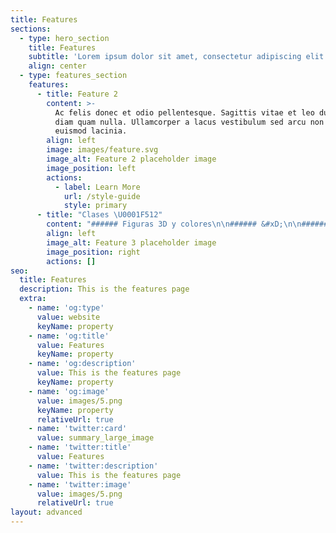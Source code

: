 ```yaml
---
title: Features
sections:
  - type: hero_section
    title: Features
    subtitle: 'Lorem ipsum dolor sit amet, consectetur adipiscing elit.'
    align: center
  - type: features_section
    features:
      - title: Feature 2
        content: >-
          Ac felis donec et odio pellentesque. Sagittis vitae et leo duis ut
          diam quam nulla. Ullamcorper a lacus vestibulum sed arcu non odio
          euismod lacinia.
        align: left
        image: images/feature.svg
        image_alt: Feature 2 placeholder image
        image_position: left
        actions:
          - label: Learn More
            url: /style-guide
            style: primary
      - title: "Clases \U0001F512"
        content: "###### Figuras 3D y colores\n\n###### &#xD;\n\n###### Frutas y postres&#xD;&#xA;\n\n###### Comida ràpida&#xD;&#xA;\n\n###### Flores y plantas&#xD;&#xA;\n\n###### Dinosaurios&#xD;&#xA;\n\n###### Animales domésticos&#xD;&#xA;\n\n###### Animales de granja&#xD;&#xA;\n\n###### Animales marinos\n\nEstrella de mar y Tortuga\r\nPez payaso\r\nPulpo\r\nTiburón\n\n###### Pokémon\n\nPokebola\r\nPikachu\r\nSquirtle\r\nCharmander\n\n#### ---Modulo 2---\n\nAnimales salvajes\r\nJirafa\r\nLobo\r\nOso\r\nZorro\n\nAnimales salvajes 2\r\nLeopardo\r\nLeón\r\nElefante\n\nPersonajes favoritos\r\nMike\r\nOlaf\r\nStich\r\nPerry el ornitorrinco\n\nPersonajes humanos\r\nRostros\r\nRopa\r\nAccesorios\r\nHerramientas de oficios\n\nCaricaturas\r\nJake\r\nFinn\r\nEscadalosos\n\nPersonajes Mario Bros\r\nMario\r\nLuigi\r\nJoshi\r\nTod\n\nMás personajes\r\n3 Minion\nBob esponja\r\nPatricio\r\nBob esponja\r\nGary\r\nCalamardo\n\nPaw patrol\r\nRubble\r\nSky\r\nMarshall\n\n###### **---Modulo 3---**\n\nSeres fantasticos\r\nUnicornio\r\nDragón\r\nSirena\n"
        align: left
        image_alt: Feature 3 placeholder image
        image_position: right
        actions: []
seo:
  title: Features
  description: This is the features page
  extra:
    - name: 'og:type'
      value: website
      keyName: property
    - name: 'og:title'
      value: Features
      keyName: property
    - name: 'og:description'
      value: This is the features page
      keyName: property
    - name: 'og:image'
      value: images/5.png
      keyName: property
      relativeUrl: true
    - name: 'twitter:card'
      value: summary_large_image
    - name: 'twitter:title'
      value: Features
    - name: 'twitter:description'
      value: This is the features page
    - name: 'twitter:image'
      value: images/5.png
      relativeUrl: true
layout: advanced
---
```

